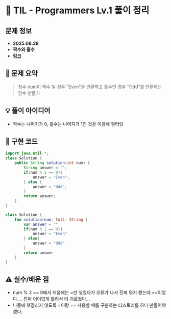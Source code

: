 # 📌 TIL - Programmers Lv.1 풀이 정리

## 문제 정보
- **2025.08.28**
- **짝수와 홀수**
- **[링크](https://school.programmers.co.kr/learn/courses/30/lessons/12937)**

## 📝 문제 요약
> 정수 num이 짝수 일 경우 "Even"을 반환하고 홀수인 경우 "Odd"를 반환하는 함수 만들기

## 💡 풀이 아이디어 
- 짝수는 나머지가 0, 홀수는 나머지가 1인 것을 이용해 필터링

## 🧩 구현 코드
```java
import java.util.*;
class Solution {
    public String solution(int num) {
        String answer = "";
        if(num % 2 == 0){
            answer = "Even";
        } else {
            answer = "Odd";
        }
        return answer;
    }
}
```

```kotlin
class Solution {
    fun solution(num: Int): String {
        var answer = ""
        if(num % 2 == 0){
            answer = "Even"
        } else{
            answer = "Odd"
        }
        return answer
    }
}
```

## ⚠️ 실수/배운 점
- num % 2 == 0에서 처음에는 =만 넣었다가 오류가 나서 진짜 뭐지 했는데 ==이었다.... 진짜 어이없게 틀려서 더 괴로웠다...
- 나중에 헷갈리지 않도록 =이랑 == 사용할 때를 구분하는 티스토리를 하나 만들어야겠다.
